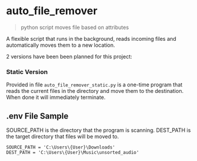 # auto_file_remover

> python script moves file based on attributes

A flexible script that runs in the background, reads incoming files and automatically moves them to a new location.

2 versions have been been planned for this project:

### Static Version

Provided in file ```auto_file_remover_static.py``` is a one-time program that reads the current files in the directory and move them to the destination. When done it will immediately terminate.

## .env File Sample

SOURCE_PATH is the directory that the program is scanning.
DEST_PATH is the target directory that files will be moved to.

```
SOURCE_PATH = 'C:\Users\{User}\Downloads'
DEST_PATH = 'C:\Users\{User}\Music\unsorted_audio'
```
